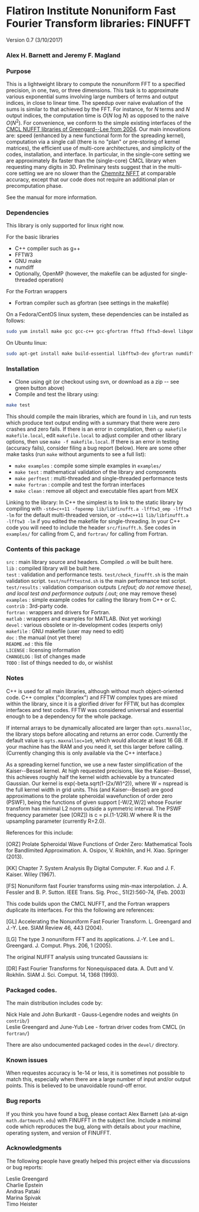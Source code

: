 # Flatiron Institute Nonuniform Fast Fourier Transform libraries: FINUFFT

Version 0.7  (3/10/2017)

### Alex H. Barnett and Jeremy F. Magland

### Purpose

This is a lightweight library to compute the nonuniform FFT to a specified precision, in one, two, or three dimensions.
This task is to approximate various exponential sums involving large numbers of terms and output indices, in close to linear time.
The speedup over naive evaluation of the sums is similar to that achieved by the FFT. For instance, for _N_ terms and _N_ output indices, the computation time is _O_(_N_ log _N_) as opposed to the naive _O_(_N_<sup>2</sup>).
For convenience, we conform to the simple existing interfaces of the
[CMCL NUFFT libraries of Greengard--Lee from 2004](http://www.cims.nyu.edu/cmcl/nufft/nufft.html).
Our main innovations are: speed (enhanced by a new functional form for the spreading kernel), computation via a single call (there is no "plan" or pre-storing of kernel matrices), the efficient use of multi-core architectures, and simplicity of the codes, installation, and interface.
In particular, in the single-core setting we are approximately 8x faster than the (single-core) CMCL library when requesting many digits in 3D.
Preliminary tests suggest that in the multi-core setting we are no slower than the [Chemnitz NFFT](https://www-user.tu-chemnitz.de/~potts/nfft/) at comparable accuracy, except that our code does not require an additional plan or precomputation phase.

See the manual for more information.

### Dependencies

This library is only supported for linux right now.

For the basic libraries

- C\++ compiler such as g\++
- FFTW3
- GNU make
- numdiff
- Optionally, OpenMP (however, the makefile can be adjusted for single-threaded operation)

For the Fortran wrappers

- Fortran compiler such as gfortran (see settings in the makefile)

On a Fedora/CentOS linux system, these dependencies can be installed as follows:
```bash
sudo yum install make gcc gcc-c++ gcc-gfortran fftw3 fftw3-devel libgomp numdiff
```
On Ubuntu linux:
```bash
sudo apt-get install make build-essential libfftw3-dev gfortran numdiff
```

### Installation

- Clone using git (or checkout using svn, or download as a zip -- see green button above)
- Compile and test the library using:

```bash
make test
```
This should compile the main libraries, which are found in `lib`, and run
tests which produce text output ending with a summary that there were zero crashes and zero fails.
If there is an error in compilation, then `cp makefile makefile.local`, edit `makefile.local` to adjust
compiler and other library options, then use `make -f makefile.local`.
If there is an error in testing (accuracy fails), consider filing a bug report (below).
Here are some other make tasks (run `make` without arguments to see a full list):

- `make examples` : compile some simple examples in `examples/`
- `make test` : mathematical validation of the library and components
- `make perftest` : multi-threaded and single-threaded performance tests
- `make fortran` : compile and test the fortran interfaces
- `make clean` : remove all object and executable files apart from MEX

Linking to the library:
In C\++ the simplest is to link to the static library by compiling with `-std=c++11 -fopenmp lib/libfinufft.a -lfftw3_omp -lfftw3 -lm` for the default multi-threaded version, or
`-std=c++11 lib/libfinufft.a -lfftw3 -lm` if you edited the makefile for single-threading.
In your C\++ code you will need to include the header `src/finufft.h`.
See codes in `examples/` for calling from C, and `fortran/` for calling from Fortran.

### Contents of this package

 `src` : main library source and headers. Compiled .o will be built here.  
 `lib` : compiled library will be built here.  
 `test` : validation and performance tests. `test/check_finufft.sh` is the main validation script. `test/nuffttestnd.sh` is the main performance test script.  
 `test/results` : validation comparison outputs (*.refout; do not remove these), and local test and performance outputs (*.out; one may remove these)
 `examples` : simple example codes for calling the library from C++ or C.  
 `contrib` : 3rd-party code.  
 `fortran` : wrappers and drivers for Fortran.   
 `matlab` : wrappers and examples for MATLAB. (Not yet working)  
 `devel` : various obsolete or in-development codes (experts only)  
 `makefile` : GNU makefile (user may need to edit)  
 `doc` : the manual (not yet there)  
 `README.md` : this file  
 `LICENSE` : licensing information  
 `CHANGELOG` : list of changes made  
 `TODO` : list of things needed to do, or wishlist  

### Notes

C\++ is used for all main libraries, although without much object-oriented code. C\++ complex<double> ("dcomplex") and FFTW complex types are mixed within the library, since it is a glorified driver for FFTW, but has dcomplex interfaces and test codes. FFTW was considered universal and essential enough to be a dependency for the whole package.

If internal arrays to be dynamically allocated are larger than `opts.maxnalloc`, the library stops before allocating and returns an error code. Currently the default value is `opts.maxnalloc=1e9`, which would allocate at least 16 GB. If your machine has the RAM and you need it, set this larger before calling.
(Currently changing this is only available via the C++ interface.)

As a spreading kernel function, we use a new faster simplification of the Kaiser--Bessel kernel. At high requested precisions, like the Kaiser--Bessel, this achieves roughly half the kernel width achievable by a truncated Gaussian. Our kernel is exp(-beta.sqrt(1-(2x/W)^2)), where W = nspread is the full kernel width in grid units. This (and Kaiser--Bessel) are good approximations to the prolate spheroidal wavefunction of order zero (PSWF), being the functions of given support [-W/2,W/2] whose Fourier transform has minimal L2 norm outside a symmetric interval. The PSWF frequency parameter (see [ORZ]) is c = pi.(1-1/2R).W where R is the upsampling parameter (currently R=2.0).

References for this include:

[ORZ] Prolate Spheroidal Wave Functions of Order Zero: Mathematical Tools for Bandlimited Approximation.  A. Osipov, V. Rokhlin, and H. Xiao. Springer (2013).

[KK] Chapter 7. System Analysis By Digital Computer. F. Kuo and J. F. Kaiser. Wiley (1967).

[FS] Nonuniform fast Fourier transforms using min-max interpolation.
J. A. Fessler and B. P. Sutton. IEEE Trans. Sig. Proc., 51(2):560-74, (Feb. 2003)

This code builds upon the CMCL NUFFT, and the Fortran wrappers duplicate its interfaces. For this the following are references:

[GL] Accelerating the Nonuniform Fast Fourier Transform. L. Greengard and J.-Y. Lee. SIAM Review 46, 443 (2004).

[LG] The type 3 nonuniform FFT and its applications. J.-Y. Lee and L. Greengard. J. Comput. Phys. 206, 1 (2005).

The original NUFFT analysis using truncated Gaussians is:

[DR] Fast Fourier Transforms for Nonequispaced data. A. Dutt and V. Rokhlin. SIAM J. Sci. Comput. 14, 1368 (1993). 


### Packaged codes.

The main distribution includes code by:

Nick Hale and John Burkardt - Gauss-Legendre nodes and weights (in `contrib/`)   
Leslie Greengard and June-Yub Lee - fortran driver codes from CMCL (in `fortran/`)  

There are also undocumented packaged codes in the `devel/` directory.


### Known issues

When requestes accuracy is 1e-14 or less, it is sometimes not possible to match
this, especially when there are a large number of input and/or output points.
This is believed to be unavoidable round-off error.

### Bug reports

If you think you have found a bug, please contact Alex Barnett (`ahb`
at-sign `math.dartmouth.edu`) with FINUFFT in the subject line.
Include a minimal code which reproduces the bug, along with
details about your machine, operating system, and version of FINUFFT.

### Acknowledgments

The following people have greatly helped this project either via discussions or bug reports:

Leslie Greengard  
Charlie Epstein  
Andras Pataki  
Marina Spivak  
Timo Heister  
